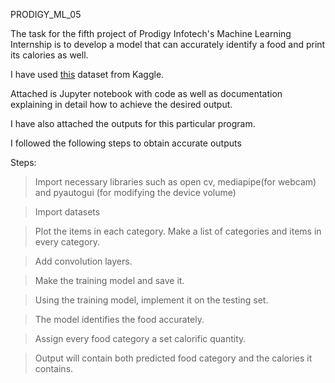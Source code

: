 PRODIGY_ML_05

The task for the fifth project of Prodigy Infotech's Machine Learning Internship is to develop a model that can accurately identify a food and print its calories as well.

I have used [this](https://www.kaggle.com/datasets/kritikseth/fruit-and-vegetable-image-recognition) dataset from Kaggle.

Attached is Jupyter notebook with code as well as documentation explaining in detail how to achieve the desired output.

I have also attached the outputs for this particular program.

I followed the following steps to obtain accurate outputs

Steps:

> Import necessary libraries such as open cv, mediapipe(for webcam) and pyautogui (for modifying the device volume)

> Import datasets

> Plot the items in each category. Make a list of categories and items in every category.

> Add convolution layers. 

> Make the training model and save it. 

> Using the training model, implement it on the testing set. 

> The model identifies the food accurately. 

> Assign every food category a set calorific quantity. 

> Output will contain both predicted food category and the calories it contains.

